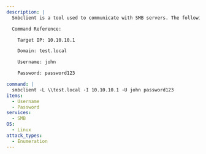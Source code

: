 ```yaml
---
description: |
  Smbclient is a tool used to communicate with SMB servers. The following command will list out all available shares on the target server using valid credentials.

  Command Reference:

  	Target IP: 10.10.10.1

  	Domain: test.local

  	Username: john

  	Password: password123

command: |
  smbclient -L \\test.local -I 10.10.10.1 -U john password123
items:
  - Username
  - Password
services:
  - SMB
OS:
  - Linux
attack_types:
  - Enumeration
---
```

